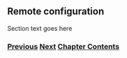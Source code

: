 ## Remote configuration

Section text goes here

<!-- Link lines generated automatically; do not delete -->

### [<ins>Previous</ins>](Address%20planning%20and%20management.md) [<ins>Next</ins>](Benchmarking%20and%20monitoring.md) [<ins>Chapter Contents</ins>](6.%20Management%20and%20Operations.md)
